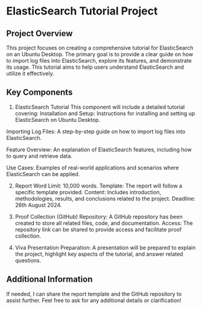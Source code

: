 # ElasticSearch Tutorial Project
## Project Overview
This project focuses on creating a comprehensive tutorial for ElasticSearch on an Ubuntu Desktop. The primary goal is to provide a clear guide on how to import log files into ElasticSearch, explore its features, and demonstrate its usage. This tutorial aims to help users understand ElasticSearch and utilize it effectively.

## Key Components
1. ElasticSearch Tutorial
This component will include a detailed tutorial covering:
Installation and Setup: Instructions for installing and setting up ElasticSearch on Ubuntu Desktop.

Importing Log Files: A step-by-step guide on how to import log files into ElasticSearch.

Feature Overview: An explanation of ElasticSearch features, including how to query and retrieve data.

Use Cases: Examples of real-world applications and scenarios where ElasticSearch can be applied.


2. Report
Word Limit: 10,000 words.
Template: The report will follow a specific template provided.
Content: Includes introduction, methodologies, results, and conclusions related to the project.
Deadline: 26th August 2024.


3. Proof Collection (GitHub)
Repository: A GitHub repository has been created to store all related files, code, and documentation.
Access: The repository link can be shared to provide access and facilitate proof collection.


4. Viva Presentation
Preparation: A presentation will be prepared to explain the project, highlight key aspects of the tutorial, and answer related questions.
## Additional Information
If needed, I can share the report template and the GitHub repository to assist further.
Feel free to ask for any additional details or clarification!

